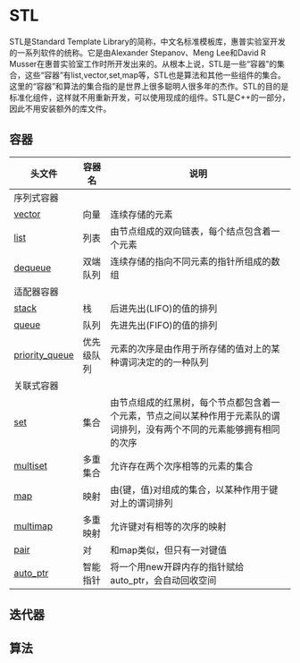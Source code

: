 # STL
STL是Standard Template Library的简称，中文名标准模板库，惠普实验室开发的一系列软件的统称。它是由Alexander Stepanov、Meng Lee和David R Musser在惠普实验室工作时所开发出来的。从根本上说，STL是一些“容器”的集合，这些“容器”有list,vector,set,map等，STL也是算法和其他一些组件的集合。这里的“容器”和算法的集合指的是世界上很多聪明人很多年的杰作。STL的目的是标准化组件，这样就不用重新开发，可以使用现成的组件。STL是C++的一部分，因此不用安装额外的库文件。

## 容器

|  头文件   | 容器名  | 说明 |
|  ----  | ----  | ---- |
| 序列式容器 |
| [vector](./0-Vector.md)  | 向量 | 连续存储的元素 |
| [list](./1-List.md)  | 列表 | 由节点组成的双向链表，每个结点包含着一个元素 |
| [dequeue](./2-Dequeue.md)  | 双端队列 | 连续存储的指向不同元素的指针所组成的数组 |
| 适配器容器 |
| [stack](./3-Stack.md)  | 栈 | 后进先出(LIFO)的值的排列 |
| [queue](./4-Queue.md)  | 队列 | 先进先出(FIFO)的值的排列 |
| [priority_queue](link)  | 优先级队列 | 元素的次序是由作用于所存储的值对上的某种谓词决定的的一种队列  |
| 关联式容器 |
| [set](link)  | 集合 | 由节点组成的红黑树，每个节点都包含着一个元素，节点之间以某种作用于元素队的谓词排列，没有两个不同的元素能够拥有相同的次序 |
| [multiset](link)  | 多重集合 | 允许存在两个次序相等的元素的集合 |
| [map](./8-MAP.md)  | 映射 | 由{键，值}对组成的集合，以某种作用于键对上的谓词排列 |
| [multimap](link)  | 多重映射 | 允许键对有相等的次序的映射 |
| [pair](link)  | 对 | 和map类似，但只有一对键值 |
| [auto_ptr](link)  | 智能指针 | 将一个用new开辟内存的指针赋给auto_ptr，会自动回收空间 |


## 迭代器

## 算法

